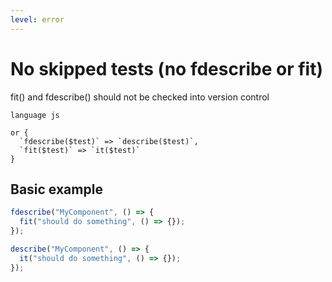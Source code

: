 ```yaml
---
level: error
---
```


# No skipped tests (no fdescribe or fit)

fit() and fdescribe() should not be checked into version control

```grit
language js

or {
  `fdescribe($test)` => `describe($test)`,
  `fit($test)` => `it($test)`
}
```

## Basic example

```ts
fdescribe("MyComponent", () => {
  fit("should do something", () => {});
});
```

```ts
describe("MyComponent", () => {
  it("should do something", () => {});
});
```
